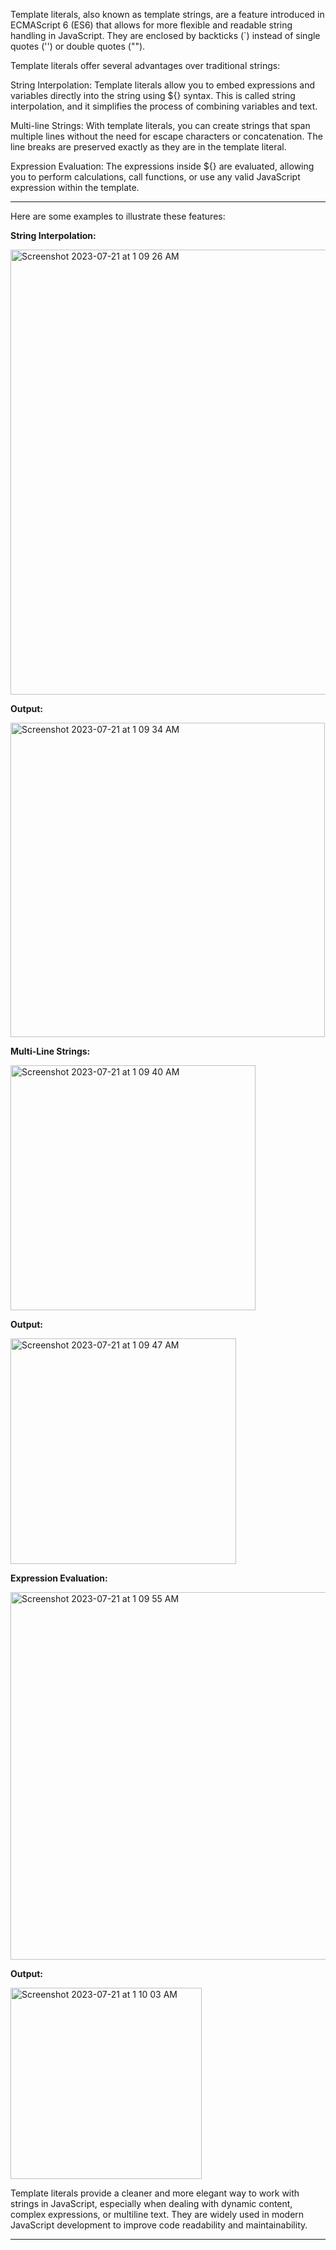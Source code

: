 Template literals, also known as template strings, are a feature introduced in ECMAScript 6 (ES6) that allows for more flexible and readable string handling in JavaScript. They are enclosed by backticks (`) instead of single quotes ('') or double quotes ("").

Template literals offer several advantages over traditional strings:

String Interpolation: Template literals allow you to embed expressions and variables directly into the string using ${} syntax. This is called string interpolation, and it simplifies the process of combining variables and text.

Multi-line Strings: With template literals, you can create strings that span multiple lines without the need for escape characters or concatenation. The line breaks are preserved exactly as they are in the template literal.

Expression Evaluation: The expressions inside ${} are evaluated, allowing you to perform calculations, call functions, or use any valid JavaScript expression within the template.


***


Here are some examples to illustrate these features:

**String Interpolation:**

<img width="712" alt="Screenshot 2023-07-21 at 1 09 26 AM" src="https://github.com/ERA-Solutions-LLC/JavaScript-Intermediate-Assignments/assets/92329761/970e8636-e4a4-4f49-bbe3-3adacbc8a5e0">

**Output:**

<img width="503" alt="Screenshot 2023-07-21 at 1 09 34 AM" src="https://github.com/ERA-Solutions-LLC/JavaScript-Intermediate-Assignments/assets/92329761/7e682138-c7b8-4943-931c-7860554338e9">

**Multi-Line Strings:**

<img width="392" alt="Screenshot 2023-07-21 at 1 09 40 AM" src="https://github.com/ERA-Solutions-LLC/JavaScript-Intermediate-Assignments/assets/92329761/3cdecf28-6c6b-47eb-8293-41363969dc53">

**Output:**

<img width="361" alt="Screenshot 2023-07-21 at 1 09 47 AM" src="https://github.com/ERA-Solutions-LLC/JavaScript-Intermediate-Assignments/assets/92329761/5f50bb31-3fcf-4b60-87a7-9b40d93b5605">

**Expression Evaluation:**

<img width="588" alt="Screenshot 2023-07-21 at 1 09 55 AM" src="https://github.com/ERA-Solutions-LLC/JavaScript-Intermediate-Assignments/assets/92329761/f9dfd31b-7ac6-4b92-a07d-f4a7e95b021b">

**Output:**

<img width="306" alt="Screenshot 2023-07-21 at 1 10 03 AM" src="https://github.com/ERA-Solutions-LLC/JavaScript-Intermediate-Assignments/assets/92329761/3d90b683-5a56-4e56-abff-9347aa099cd9">

Template literals provide a cleaner and more elegant way to work with strings in JavaScript, especially when dealing with dynamic content, complex expressions, or multiline text. They are widely used in modern JavaScript development to improve code readability and maintainability.


***



